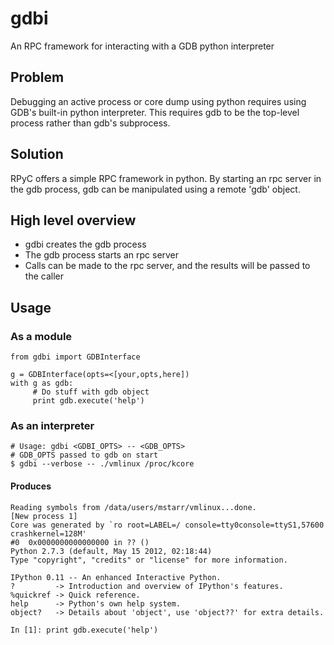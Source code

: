 gdbi
====

An RPC framework for interacting with a GDB python interpreter

## Problem
Debugging an active process or core dump using python requires using
GDB's built-in python interpreter.  This requires gdb to be the
top-level process rather than gdb's subprocess.

## Solution
RPyC offers a simple RPC framework in python.  By starting an rpc
server in the gdb process, gdb can be manipulated using a remote 'gdb'
object.

## High level overview

*  gdbi creates the gdb process
*  The gdb process starts an rpc server
*  Calls can be made to the rpc server, and the results will be passed
   to the caller

## Usage

### As a module
    from gdbi import GDBInterface

    g = GDBInterface(opts=<[your,opts,here])
    with g as gdb:
         # Do stuff with gdb object
         print gdb.execute('help')

### As an interpreter
    # Usage: gdbi <GDBI_OPTS> -- <GDB_OPTS>
    # GDB_OPTS passed to gdb on start
    $ gdbi --verbose -- ./vmlinux /proc/kcore
#### Produces
    Reading symbols from /data/users/mstarr/vmlinux...done.
    [New process 1]
    Core was generated by `ro root=LABEL=/ console=tty0console=ttyS1,57600 crashkernel=128M'
    #0  0x0000000000000000 in ?? ()
    Python 2.7.3 (default, May 15 2012, 02:18:44)
    Type "copyright", "credits" or "license" for more information.

    IPython 0.11 -- An enhanced Interactive Python.
    ?         -> Introduction and overview of IPython's features.
    %quickref -> Quick reference.
    help      -> Python's own help system.
    object?   -> Details about 'object', use 'object??' for extra details.

    In [1]: print gdb.execute('help')
